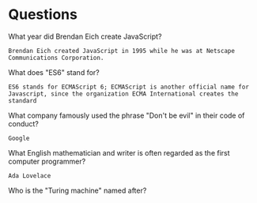 # Questions

What year did Brendan Eich create JavaScript?

```
Brendan Eich created JavaScript in 1995 while he was at Netscape Communications Corporation.

```

What does "ES6" stand for?

```
ES6 stands for ECMAScript 6; ECMAScript is another official name for Javascript, since the organization ECMA International creates the standard

```

What company famously used the phrase "Don't be evil" in their code of conduct?

```
Google

```

What English mathematician and writer is often regarded as the first computer programmer?

```
Ada Lovelace

```

Who is the "Turing machine" named after?

```

```

